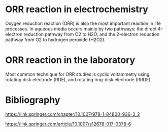 # ORR reaction in electrochemistry

Oxygen reduction reaction (ORR) is also the most important reaction in life processes. In aqueous media occurs mainly by two pathways: the direct 4-electron reduction pathway from O2 to H2O, and the 2-electron reduction pathway from O2
to hydrogen peroxide (H2O2).

# ORR reaction in the laboratory

Most common technique for ORR studies is cyclic voltammetry using rotating disk electrode (RDE), and rotating ring-disk electrode (RRDE).

# Bibliography

https://link.springer.com/chapter/10.1007/978-1-84800-936-3_2

https://link.springer.com/article/10.1007/s12678-017-0378-6
